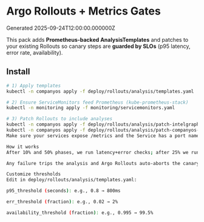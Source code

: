 # Argo Rollouts + Metrics Gates
Generated 2025-09-24T12:00:00.000000Z

This pack adds **Prometheus-backed AnalysisTemplates** and patches to your existing Rollouts so canary steps are **guarded by SLOs** (p95 latency, error rate, availability).

## Install
```bash
# 1) Apply templates
kubectl -n companyos apply -f deploy/rollouts/analysis/templates.yaml

# 2) Ensure ServiceMonitors feed Prometheus (kube-prometheus-stack)
kubectl -n monitoring apply -f monitoring/servicemonitors.yaml

# 3) Patch Rollouts to include analyses
kubectl -n companyos apply -f deploy/rollouts/analysis/patch-intelgraph-api.yaml
kubectl -n companyos apply -f deploy/rollouts/analysis/patch-companyos-console.yaml
Make sure your services expose /metrics and the Service has a port named http used by the ServiceMonitor.

How it works
After 10% and 50% phases, we run latency+error checks; after 25% we run availability.

Any failure trips the analysis and Argo Rollouts auto-aborts the canary (stays on stable).

Customize thresholds
Edit in deploy/rollouts/analysis/templates.yaml:

p95_threshold (seconds): e.g., 0.8 → 800ms

err_threshold (fraction): e.g., 0.02 → 2%

availability_threshold (fraction): e.g., 0.995 → 99.5%
